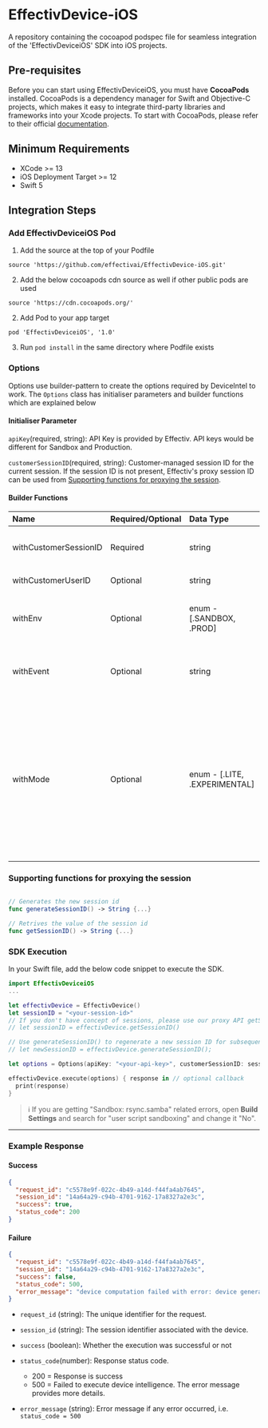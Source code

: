 # EffectivDevice-iOS
A repository containing the cocoapod podspec file for seamless integration of the 'EffectivDeviceiOS' SDK into iOS projects.

## Pre-requisites

Before you can start using EffectivDeviceiOS, you must have **CocoaPods** installed. CocoaPods is a dependency manager for Swift and Objective-C projects, which makes it easy to integrate third-party libraries and frameworks into your Xcode projects. To start with CocoaPods, please refer to their official [documentation](https://guides.cocoapods.org/using/index.html). 

## Minimum Requirements

- XCode >= 13
- iOS Deployment Target >= 12
- Swift 5

## Integration Steps

### Add EffectivDeviceiOS Pod

1. Add the source at the top of your Podfile

`source 'https://github.com/effectivai/EffectivDevice-iOS.git'`

2. Add the below cocoapods cdn source as well if other public pods are used

`source 'https://cdn.cocoapods.org/'`

2. Add Pod to your app target

`pod 'EffectivDeviceiOS', '1.0'`

3. Run `pod install` in the same directory where Podfile exists

### Options

Options use builder-pattern to create the options required by DeviceIntel to work. The `Options` class has initialiser parameters and builder functions which are explained below

#### Initialiser Parameter

`apiKey`(required, string):  API Key is provided by Effectiv. API keys would be different for Sandbox and Production.

`customerSessionID`(required, string): Customer-managed session ID for the current session. If the session ID is not present, Effectiv's proxy session ID can be used from [Supporting functions for proxying the session](#supporting-functions-for-proxying-the-session).

#### Builder Functions

| Name                  | Required/Optional | Data Type                     | Description                                                                            |
| :-------------------- | :---------------- | :---------------------------- | :------------------------------------------------------------------------------------- |
| withCustomerSessionID | Required          | string                        | Customer-managed session ID for the current session                                    |
| withCustomerUserID    | Optional          | string                        | Customer-managed user ID                                                               |
| withEnv               | Optional          | enum - [.SANDBOX, .PROD]      | Default ".PROD". If set to ".SANDBOX", data is sent to Sandbox servers.                |
| withEvent             | Optional          | string                        | Event name for current integration screen, such as "login", "signup", or "transaction" |
| withMode              | Optional          | enum - [.LITE, .EXPERIMENTAL] | Default ".LITE". If set to ".EXPERIMENTAL", the beta features will be enabled, for example: gathering location information if access is enabled.<br/>_Please use experimental features carefully and stay mindful of any potential changes or limitations._

### Supporting functions for proxying the session

```swift

// Generates the new session id
func generateSessionID() -> String {...}

// Retrives the value of the session id
func getSessionID() -> String {...}
```

### SDK Execution

In your Swift file, add the below code snippet to execute the SDK.

```swift
import EffectivDeviceiOS
...

let effectivDevice = EffectivDevice()
let sessionID = "<your-session-id>"
// If you don't have concept of sessions, please use our proxy API getSessionID()
// let sessionID = effectivDevice.getSessionID()

// Use generateSessionID() to regenerate a new session ID for subsequent interactions in the session.
// let newSessionID = effectivDevice.generateSessionID();

let options = Options(apiKey: "<your-api-key>", customerSessionID: sessionID)

effectivDevice.execute(options) { response in // optional callback
  print(response)
}
```
> ℹ️ If you are getting "Sandbox: rsync.samba" related errors, open **Build Settings** and search for "user script sandboxing" and change it "No".

***

### Example Response

#### Success

```json
{
  "request_id": "c5578e9f-022c-4b49-a14d-f44fa4ab7645",
  "session_id": "14a64a29-c94b-4701-9162-17a8327a2e3c",
  "success": true,
  "status_code": 200
}
```

#### Failure

```json
{
  "request_id": "c5578e9f-022c-4b49-a14d-f44fa4ab7645",
  "session_id": "14a64a29-c94b-4701-9162-17a8327a2e3c",
  "success": false,
  "status_code": 500,
  "error_message": "device computation failed with error: device generation failed"
}
```

- `request_id` (string): The unique identifier for the request.

- `session_id` (string): The session identifier associated with the device.

- `success` (boolean): Whether the execution was successful or not

- `status_code`(number): Response status code.
  - 200 = Response is success
  - 500 = Failed to execute device intelligence. The error message provides more details.

- `error_message` (string): Error message if any error occurred, i.e. `status_code = 500`

